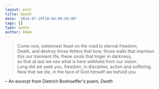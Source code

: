 ```yaml
---
layout: post
title: Death
date: '2014-07-29T18:04:00-05:00'
tags: []
type: quote
author: Adam
---
```


> Come now, solemnest feast on the road to eternal freedom,<br/>
> Death, and destroy those fetters that bow, those walls that imprison<br/>
> this our transient life, these souls that linger in darkness,<br/>
> so that at last we see what is here withheld from our vision.<br/>
> Long did we seek you, freedom, in discipline, action and suffering.<br/>
> Now that we die, in the face of God himself we behold you.

– An excerpt from Dietrich Bonhoeffer's poem, *Death*

